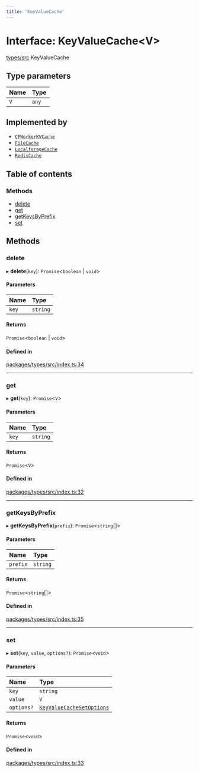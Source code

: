 ```yaml
---
title: 'KeyValueCache'
---
```


# Interface: KeyValueCache\<V>

[types/src](../modules/types_src).KeyValueCache

## Type parameters

| Name | Type |
| :------ | :------ |
| `V` | `any` |

## Implemented by

- [`CFWorkerKVCache`](/docs/api/classes/cache_cfw_kv_src.CFWorkerKVCache)
- [`FileCache`](/docs/api/classes/cache_file_src.FileCache)
- [`LocalforageCache`](/docs/api/classes/cache_localforage_src.LocalforageCache)
- [`RedisCache`](/docs/api/classes/cache_redis_src.RedisCache)

## Table of contents

### Methods

- [delete](types_src.KeyValueCache#delete)
- [get](types_src.KeyValueCache#get)
- [getKeysByPrefix](types_src.KeyValueCache#getkeysbyprefix)
- [set](types_src.KeyValueCache#set)

## Methods

### delete

▸ **delete**(`key`): `Promise`\<`boolean` \| `void`>

#### Parameters

| Name | Type |
| :------ | :------ |
| `key` | `string` |

#### Returns

`Promise`\<`boolean` \| `void`>

#### Defined in

[packages/types/src/index.ts:34](https://github.com/Urigo/graphql-mesh/blob/master/packages/types/src/index.ts#L34)

___

### get

▸ **get**(`key`): `Promise`\<`V`>

#### Parameters

| Name | Type |
| :------ | :------ |
| `key` | `string` |

#### Returns

`Promise`\<`V`>

#### Defined in

[packages/types/src/index.ts:32](https://github.com/Urigo/graphql-mesh/blob/master/packages/types/src/index.ts#L32)

___

### getKeysByPrefix

▸ **getKeysByPrefix**(`prefix`): `Promise`\<`string`[]>

#### Parameters

| Name | Type |
| :------ | :------ |
| `prefix` | `string` |

#### Returns

`Promise`\<`string`[]>

#### Defined in

[packages/types/src/index.ts:35](https://github.com/Urigo/graphql-mesh/blob/master/packages/types/src/index.ts#L35)

___

### set

▸ **set**(`key`, `value`, `options?`): `Promise`\<`void`>

#### Parameters

| Name | Type |
| :------ | :------ |
| `key` | `string` |
| `value` | `V` |
| `options?` | [`KeyValueCacheSetOptions`](types_src.KeyValueCacheSetOptions) |

#### Returns

`Promise`\<`void`>

#### Defined in

[packages/types/src/index.ts:33](https://github.com/Urigo/graphql-mesh/blob/master/packages/types/src/index.ts#L33)
